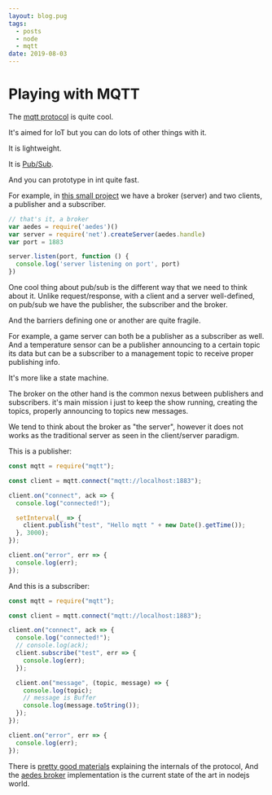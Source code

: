 ```yaml
---
layout: blog.pug
tags: 
  - posts
  - node
  - mqtt
date: 2019-08-03
---
```

# Playing with MQTT

The [mqtt protocol](https://en.wikipedia.org/wiki/MQTT) is quite cool.

It's aimed for IoT but you can do lots of other things with it.

It is lightweight.

It is [Pub/Sub](https://en.wikipedia.org/wiki/Publish%E2%80%93subscribe_pattern).

And you can prototype in int quite fast.

For example, in [this small project](https://github.com/sombriks/sample-mqtt) we
have a broker (server) and two clients, a publisher and a subscriber.

```javascript
// that's it, a broker
var aedes = require('aedes')()
var server = require('net').createServer(aedes.handle)
var port = 1883

server.listen(port, function () {
  console.log('server listening on port', port)
})
```

One cool thing about pub/sub is the different way that we need to think about it.
Unlike request/response, with a client and a server well-defined, on pub/sub we
have the publisher, the subscriber and the broker.

And the barriers defining one or another are quite fragile.

For example, a game server can both be a publisher as a subscriber as well. And
a temperature sensor can be a publisher announcing to a certain topic its data
but can be a subscriber to a management topic to receive proper publishing info.

It's more like a state machine.

The broker on the other hand is the common nexus between publishers and
subscribers. it's main mission i just to keep the show running, creating the
topics, properly announcing to topics new messages.

We tend to think about the broker as "the server", however it does not works as
the traditional server as seen in the client/server paradigm.

This is a publisher:

```javascript
const mqtt = require("mqtt");

const client = mqtt.connect("mqtt://localhost:1883");

client.on("connect", ack => {
  console.log("connected!");

  setInterval(_ => {
    client.publish("test", "Hello mqtt " + new Date().getTime());
  }, 3000);
});

client.on("error", err => {
  console.log(err);
});
```

And this is a subscriber:

```javascript
const mqtt = require("mqtt");

const client = mqtt.connect("mqtt://localhost:1883");

client.on("connect", ack => {
  console.log("connected!");
  // console.log(ack);
  client.subscribe("test", err => {
    console.log(err);
  });

  client.on("message", (topic, message) => {
    console.log(topic);
    // message is Buffer
    console.log(message.toString());
  });
});

client.on("error", err => {
  console.log(err);
});
```

There is
[pretty good materials](https://randomnerdtutorials.com/what-is-mqtt-and-how-it-works/)
explaining the internals of the protocol, And the
[aedes broker](https://github.com/mcollina/aedes) implementation is the current
state of the art in nodejs world.
